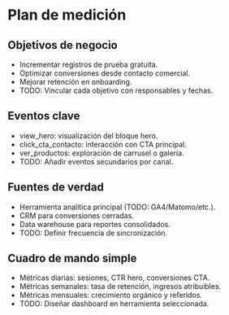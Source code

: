 # Plan de medición

## Objetivos de negocio
- Incrementar registros de prueba gratuita.
- Optimizar conversiones desde contacto comercial.
- Mejorar retención en onboarding.
- TODO: Vincular cada objetivo con responsables y fechas.

## Eventos clave
- view_hero: visualización del bloque hero.
- click_cta_contacto: interacción con CTA principal.
- ver_productos: exploración de carrusel o galería.
- TODO: Añadir eventos secundarios por canal.

## Fuentes de verdad
- Herramienta analítica principal (TODO: GA4/Matomo/etc.).
- CRM para conversiones cerradas.
- Data warehouse para reportes consolidados.
- TODO: Definir frecuencia de sincronización.

## Cuadro de mando simple
- Métricas diarias: sesiones, CTR hero, conversiones CTA.
- Métricas semanales: tasa de retención, ingresos atribuibles.
- Métricas mensuales: crecimiento orgánico y referidos.
- TODO: Diseñar dashboard en herramienta seleccionada.

